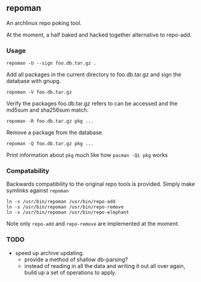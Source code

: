 ## repoman

An archlinux repo poking tool.

At the moment, a half baked and hacked together alternative to repo-add.

### Usage

    repoman -U --sign foo.db.tar.gz .

Add all packages in the current directory to foo.db.tar.gz and sign the
database with gnupg.

    repoman -V foo.db.tar.gz

Verify the packages foo.db.tar.gz refers to can be accessed and the
md5sum and sha256sum match.

    repoman -R foo.db.tar.gz pkg ...

Remove a package from the database.

    repoman -Q foo.db.tar.gz pkg ...

Print information about `pkg` much like how `pacman -Qi pkg` works

### Compatability

Backwards compatibility to the original repo tools is provided. Simply
make symlinks against `repoman`

    ln -s /usr/bin/repoman /usr/bin/repo-add
    ln -s /usr/bin/repoman /usr/bin/repo-remove
    ln -s /usr/bin/repoman /usr/bin/repo-elephant

Note only `repo-add` and `repo-remove` are implemented at the moment.

### TODO

- speed up archive updating.
    - provide a method of shallow db-parsing?
    - instead of reading in all the data and writing it out all over
      again, build up a set of operations to apply.
